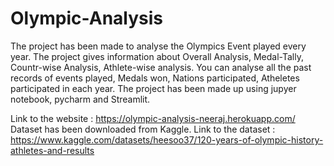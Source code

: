 # Olympic-Analysis

The project has been made to analyse the Olympics Event played every year.
The project gives information about Overall Analysis, Medal-Tally, Countr-wise Analysis, Athlete-wise analysis.
You can analyse all the past records of events played, Medals won, Nations participated, Atheletes participated in each year.
The project has been made up using jupyer notebook, pycharm and Streamlit.

Link to the website : https://olympic-analysis-neeraj.herokuapp.com/
Dataset has been downloaded from Kaggle.
Link to the dataset : https://www.kaggle.com/datasets/heesoo37/120-years-of-olympic-history-athletes-and-results
